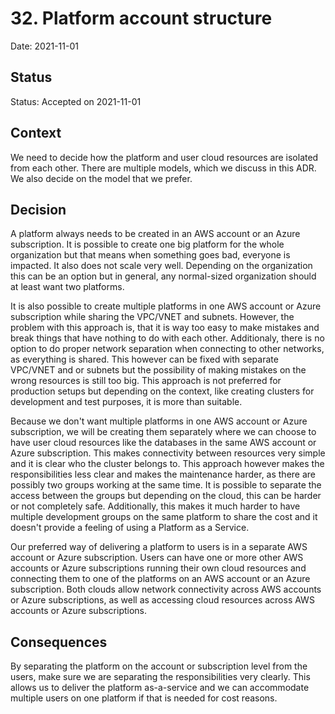# 32. Platform account structure

Date: 2021-11-01

## Status

Status: Accepted on 2021-11-01

## Context

We need to decide how the platform and user cloud resources are isolated from each other. There are multiple models, which we discuss in this ADR. We also decide on the model that we prefer.

## Decision

A platform always needs to be created in an AWS account or an Azure subscription. It is possible to create one big platform for the whole organization but that means when something goes bad, everyone is impacted. It also does not scale very well. Depending on the organization this can be an option but in general, any normal-sized organization should at least want two platforms.

It is also possible to create multiple platforms in one AWS account or Azure subscription while sharing the VPC/VNET and subnets. However, the problem with this approach is, that it is way too easy to make mistakes and break things that have nothing to do with each other. Additionaly, there is no option to do proper network separation when connecting to other networks, as everything is shared. This however can be fixed with separate VPC/VNET and or subnets but the possibility of making mistakes on the wrong resources is still too big. This approach is not preferred for production setups but depending on the context, like creating clusters for development and test purposes, it is more than suitable.

Because we don't want multiple platforms in one AWS account or Azure subscription, we will be creating them separately where we can choose to have user cloud resources like the databases in the same AWS account or Azure subscription. This makes connectivity between resources very simple and it is clear who the cluster belongs to. This approach however makes the responsibilities less clear and makes the maintenance harder, as there are possibly two groups working at the same time. It is possible to separate the access between the groups but depending on the cloud, this can be harder or not completely safe. Additionally, this makes it much harder to have multiple development groups on the same platform to share the cost and it doesn't provide a feeling of using a Platform as a Service.

Our preferred way of delivering a platform to users is in a separate AWS account or Azure subscription. Users can have one or more other AWS accounts or Azure subscriptions running their own cloud resources and connecting them to one of the platforms on an AWS account or an Azure subscription. Both clouds allow network connectivity across AWS accounts or Azure subscriptions, as well as accessing cloud resources across AWS accounts or Azure subscriptions.

## Consequences

By separating the platform on the account or subscription level from the users, make sure we are separating the responsibilities very clearly. This allows us to deliver the platform as-a-service and we can accommodate multiple users on one platform if that is needed for cost reasons.
